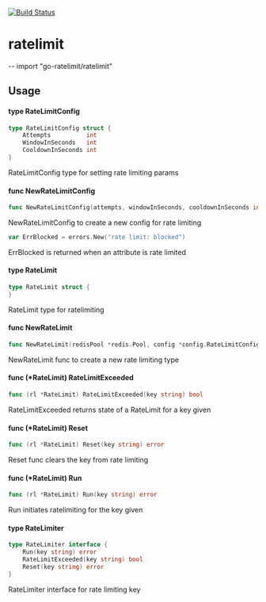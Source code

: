[![Build Status](https://travis-ci.org/gojekfarm/go-ratelimit.svg?branch=master)](https://travis-ci.org/gojekfarm/go-ratelimit)

# ratelimit
--
    import "go-ratelimit/ratelimit"


## Usage

#### type RateLimitConfig

```go
type RateLimitConfig struct {
	Attempts          int
	WindowInSeconds   int
	CooldownInSeconds int
}
```

RateLimitConfig type for setting rate limiting params

#### func  NewRateLimitConfig

```go
func NewRateLimitConfig(attempts, windowInSeconds, cooldownInSeconds int) *RateLimitConfig
```
NewRateLimitConfig to create a new config for rate limiting

```go
var ErrBlocked = errors.New("rate limit: blocked")
```
ErrBlocked is returned when an attribute is rate limited

#### type RateLimit

```go
type RateLimit struct {
}
```

RateLimit type for ratelimiting

#### func  NewRateLimit

```go
func NewRateLimit(redisPool *redis.Pool, config *config.RateLimitConfig) *RateLimit
```
NewRateLimit func to create a new rate limiting type

#### func (*RateLimit) RateLimitExceeded

```go
func (rl *RateLimit) RateLimitExceeded(key string) bool
```
RateLimitExceeded returns state of a RateLimit for a key given

#### func (*RateLimit) Reset

```go
func (rl *RateLimit) Reset(key string) error
```
Reset func clears the key from rate limiting

#### func (*RateLimit) Run

```go
func (rl *RateLimit) Run(key string) error
```
Run initiates ratelimiting for the key given

#### type RateLimiter

```go
type RateLimiter interface {
	Run(key string) error
	RateLimitExceeded(key string) bool
	Reset(key string) error
}
```

RateLimiter interface for rate limiting key
